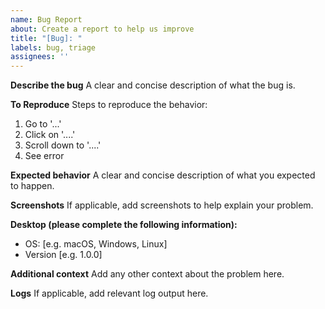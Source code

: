 ```yaml
---
name: Bug Report
about: Create a report to help us improve
title: "[Bug]: "
labels: bug, triage
assignees: ''
---
```


**Describe the bug**
A clear and concise description of what the bug is.

**To Reproduce**
Steps to reproduce the behavior:
1. Go to '...'
2. Click on '....'
3. Scroll down to '....'
4. See error

**Expected behavior**
A clear and concise description of what you expected to happen.

**Screenshots**
If applicable, add screenshots to help explain your problem.

**Desktop (please complete the following information):**
 - OS: [e.g. macOS, Windows, Linux]
 - Version [e.g. 1.0.0]

**Additional context**
Add any other context about the problem here.

**Logs**
If applicable, add relevant log output here.
